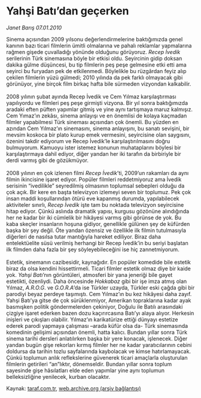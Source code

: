 # Yahşi Batı’dan geçerken

*Janet Barış 07.01.2010*

<div class="yazi">Sinema açısından 2009 yılsonu değerlendirmelerine baktığımızda genel kanının bazı ticari filmlerin ümitli olmalarına ve pahalı reklamlar yapmalarına rağmen gişede çuvalladığı yönünde olduğunu görüyoruz. <i>Recep İvedik</i> serilerinin Türk sinemasına böyle bir etkisi oldu. Seyircinin gidip doksan dakika gülme düşüncesi, bu tip filmlerin peş peşe gelmesine etki etti ama seyirci bu furyadan pek de etkilenmedi. Böylelikle bu rüzgârdan feyiz alıp çekilen filmlerin yüzü gülmedi; 2010 yılında da pek farklı olmayacak gibi görünüyor, yine birçok film birkaç hafta bile sürmeden vizyondan kalkabilir. <br/><br/>2008 yılının şubat ayında Recep İvedik ve Cem Yılmaz karşılaştırması yapılıyordu ve filmleri peş peşe girmişti vizyona. Bir yıl sonra baktığımızda aradaki eften püften yapımlar gitmiş ve yine aynı tartışmaya maruz kalmışız. Cem Yımaz’ın zekâsı, sinema anlayışı ve en önemlisi de kolaya kaçmadan filmler yapabilmesi Türk sineması açısından çok önemli. Bu yüzden en azından Cem Yılmaz’ın sinemasını, sinema anlayışını, bu sanatı sevişini, bir mevsim koskoca bir plato kurup emek vermesini, seyircisine olan saygısını, özenini takdir ediyorum ve Recep İvedik’le karşılaştırılmasını doğru bulmuyorum. Kamuoyu ister istemez konunun muhataplarını böylesi bir karşılaştırmaya dahil ediyor, diğer yandan her iki tarafın da birbiriyle bir derdi varmış gibi de gözükmüyor. <br/><br/>2008 yılının en çok izlenen filmi <i>Recep İvedik</i>’ti, 2009’un rakamları da aynı filmin ikincisine işaret ediyor. Popüler filmleri reddetmiyoruz ama İvedik serisinin “ivedilikle” seyredilmiş olmasının toplumsal sebepleri olduğu da çok açık. Bir kere en başta televizyon izlemeyi seven bir toplumuz. Pek çok insan maddi koşullarından ötürü eve kapanmış durumda, yapılabilecek aktiviteler sınırlı, <i>Recep İvedik</i> işte tam bu noktada televizyon seyircisine hitap ediyor. Çünkü aslında dramatik yapısı, kurgusu gözönüne alındığında her ne kadar bir iki cümlelik bir hikâyesi varmış gibi görünse de yok. Bu kaba skeçler insanların hoşuna gidiyor, genellikle gülünen şey de küfürden başka bir şey değil. Öte yandan özensiz ve özellikle ilk filmin tutulmasıyla diğerleri de nasılsa tutar mantığıyla hareket ediliyor. Biraz daha entelektüelite süsü verilmiş herhangi bir Recep İvedik’in bu seriyi başlatan ilk filmden daha fazla bir şey söyleyebileceğini ise hiç zannetmiyorum. <br/><br/>Estetik, sinemanın cazibesidir, kaynağıdır. En popüler komedide bile estetik biraz da olsa kendini hissettirmeli. Ticari filmler estetik olmaz diye bir kaide yok. <i>Yahşi Batı</i>’nın görüntüleri, atmosferi bir yana jeneriği bile gayet estetikti, özenliydi. Daha öncesinde <i>Hokkabaz</i> gibi bir işe imza atmış olan Yılmaz, <i>A.R.O.G</i>. ve <i>G.O.R.A</i>’da ise Türkler uzayda, Türkler eski çağda gibi bir parodiyi beyaz perdeye taşımıştı. Cem Yılmaz’ın bu kez hikâyesi daha zayıf. Yahşi Batı’ya gitse de çok sürüklenmiyor, Amerikan topraklarına kadar ayak basmışken politik göndermelerden çekiniyor, Doğulu ile Batılı arasındaki çizgiye işaret ederken bazen dozu kaçırırcasına Batı’yı alaya alıyor. Herkesin inişleri ve çıkışları olabilir. Yılmaz’ın karikatürize ettiği dünyayı estetize ederek parodi yapmaya çalışması –arada küfür olsa da- Türk sinemasında komedinin gelişimi açısından önemli, hatta kalıcı. Bundan yıllar sonra Türk sinema tarihi dersleri anlatılırken başka bir yere konacak, işlenecek. Diğer yandan bugün gişe rekorları kırmış filmler her ne kadar yaratıcılarının cebini doldursa da tarihin tozlu sayfalarında kaybolacak ve kimse hatırlamayacak. Çünkü toplumun anlık reflekslerine güvenerek ticari amaçlarla oluşturulan filmlerin getirileri “an”lıktır, dönemseldir. Bundan yıllar sonra toplum sayesinde gişe hâsılatları elde eden yapımlar yine aynı toplumun belleksizliğine yenilecek, kurban olacaktır.</div>

Kaynak: [taraf.com.tr](http://taraf.com.tr:80/makale/9398.htm), [web.archive.org (arşiv bağlantısı)](http://web.archive.org/web/20100331121824/http://taraf.com.tr:80/makale/9398.htm)
